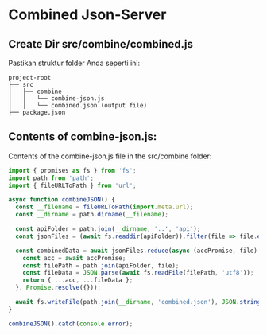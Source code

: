 # Combined Json-Server

## Create Dir src/combine/combined.js
Pastikan struktur folder Anda seperti ini:
```
project-root
├── src
│   ├── combine
│   │   └── combine-json.js
│   │   └── combined.json (output file)
├── package.json

```
## Contents of combine-json.js: 
Contents of the combine-json.js file in the src/combine folder:
```javascript
import { promises as fs } from 'fs';
import path from 'path';
import { fileURLToPath } from 'url';

async function combineJSON() {
  const __filename = fileURLToPath(import.meta.url);
  const __dirname = path.dirname(__filename);

  const apiFolder = path.join(__dirname, '..', 'api');
  const jsonFiles = (await fs.readdir(apiFolder)).filter(file => file.endsWith('.json'));

  const combinedData = await jsonFiles.reduce(async (accPromise, file) => {
    const acc = await accPromise;
    const filePath = path.join(apiFolder, file);
    const fileData = JSON.parse(await fs.readFile(filePath, 'utf8'));
    return { ...acc, ...fileData };
  }, Promise.resolve({}));

  await fs.writeFile(path.join(__dirname, 'combined.json'), JSON.stringify(combinedData, null, 2));
}

combineJSON().catch(console.error);


```
